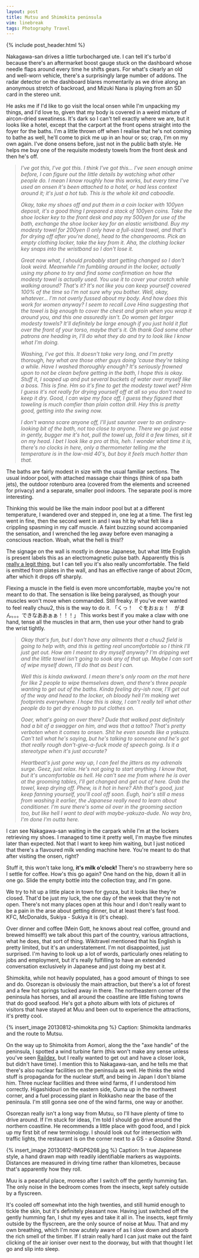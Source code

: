 ```yaml
---
layout: post
title: Mutsu and Shimokita peninsula
vim: linebreak
tags: Photography Travel
---
```


{% include post_header.html %}

Nakagawa-san drives a little turbocharged ute. I can tell it's turbo'd because there's an aftermarket boost gauge stuck on the dashboard whose needle flaps around every time he shifts gears. For what's clearly an old and well-worn vehicle, there's a surprisingly large number of addons. The radar detector on the dashboard blares momentarily as we drive along an anonymous stretch of backroad, and Mizuki Nana is playing from an SD card in the stereo unit.

He asks me if I'd like to go visit the local onsen while I'm unpacking my things, and I'd love to, given that my body is covered in a weird mixture of aircon-dried sweatiness. It's dark so I can't tell exactly where we are, but it looks like a hotel, except that the carport at the front opens straight into the foyer for the baths. I'm a little thrown off when I realise that he's not coming to bathe as well, he'll come to pick me up in an hour or so; crap, I'm on my own again. I've done onsens before, just not in the public bath style. He helps me buy one of the requisite modesty towels from the front desk and then he's off.

> *I've got this, I've got this. I *think* I've got this... I've seen enough anime before, I can figure out the little details by watching what other people do. I mean I know roughly how this works, but every time I've used an onsen it's been attached to a hotel, or had less context around it; it's just a hot tub. This is the whole kit and caboodle.*
> 
> *Okay, take my shoes off and put them in a coin locker with 100yen deposit, it's a good thing I prepared a stack of 100yen coins. Take the shoe locker key to the front desk and pay my 500yen for use of the bath, exchange the shoe locker key for an elastic wristband. Buy my modesty towel for 200yen (I only have a full-sized towel, and that's for drying off after you're done), head to the changerooms. Pick an empty clothing locker, take the key from it. Aha, the clothing locker key snaps into the wristband so I don't lose it.*
> 
> *Great now what, I should probably start getting changed so I don't look weird. Meanwhile I'm fumbling around in the locker, actually using my phone to try and find some confirmation on how the modesty towel is actually used. You use it to cover your crotch while walking around? That's it? It's not like you can keep yourself covered 100% of the time so I'm not sure why you bother. Well, okay, whatever... I'm not overly fussed about my body. And how does this work for women anyway? I seem to recall Love Hina suggesting that the towel is big enough to cover the chest and groin when you wrap it around you, and this one assuredly isn't. Do women get larger modesty towels? It'll definitely be large enough if you just hold it flat over the front of your torso, maybe that's it. Oh thank God some other patrons are heading in, I'll do what they do and try to look like I know what I'm doing.*
> 
> *Washing, I've got this. It doesn't take very long, and I'm pretty thorough, hey what are those other guys doing 'cause they're taking a while. Have I washed thoroughly enough? It's seriously frowned upon to not be clean before getting in the bath, I hope this is okay. Stuff it, I soaped up and put several buckets of water over myself like a boss. This is *fine*. Hm so it's fine to get the modesty towel wet? Hrm I guess it's not really for drying yourself off at all so you don't need to keep it dry. Good, I can wipe my face off, I guess they figured that toweling is much comfier than plain cotton drill. Hey this is pretty good, getting into the swing now.*
> 
> *I don't wanna scare anyone off, I'll just saunter over to an ordinary-looking bit of the bath, not too close to anyone. There we go just ease in gently, bugger me it's hot, pull the towel up, fold it a few times, sit it on my head. I bet I look like a pro at this, heh. I wonder what time it is, there's no clocks in here, only a thermometer telling me the temperature is in the low-mid 40's, but boy it feels much hotter than that.*

The baths are fairly modest in size with the usual familiar sections. The usual indoor pool, with attached massage chair things (think of spa bath jets), the outdoor rotenburo area (covered from the elements and screened for privacy) and a separate, smaller pool indoors. The separate pool is more interesting.

Thinking this would be like the main indoor pool but at a different temperature, I wandered over and stepped in, one leg at a time. The first leg went in fine, then the second went in and I was hit by what felt like a crippling spasming in my calf muscle. A faint buzzing sound accompanied the sensation, and I wrenched the leg away before even managing a conscious reaction. Woah, what the hell is this!?

The signage on the wall is mostly in dense Japanese, but what little English is present labels this as an electromagnetic pulse bath. Apparently this is [really a legit thing](http://en.wikipedia.org/wiki/Pulsed_electromagnetic_field_therapy), but I can tell you it's also really uncomfortable. The field is emitted from plates in the wall, and has an effective range of about 20cm, after which it drops off sharply.

Flexing a muscle in the field is even more uncomfortable, maybe you're not meant to do that. The sensation is like being paralysed, as though your muscles won't move when commanded. Still freaky. If you've ever wanted to feel really chuu2, this is the way to do it. 「くっ！　ぐをおぉぉ！　がまん。。。できなああぁぁ！！！」 This works best if you make a claw with one hand, tense all the muscles in that arm, then use your other hand to grab the wrist tightly.

> *Okay that's fun, but I don't have any ailments that a chuu2 field is going to help with, and this is getting real uncomfortable so I think I'll just get out. How am I meant to dry myself anyway? I'm dripping wet and the little towel isn't going to soak any of that up. Maybe I can sort of wipe myself down, I'll do that as best I can.*
> 
> *Well this is kinda awkward. I mean there's only room on the mat here for like 2 people to wipe themselves down, and there's three people wanting to get out of the baths. Kinda feeling dry-ish now, I'll get out of the way and head to the locker, oh bloody hell I'm making wet footprints everywhere. I hope this is okay, I can't really tell what other people do to get dry enough to put clothes on.*
> 
> *Ooer, what's going on over there? Dude that walked past definitely had a bit of a swagger on him, and was that a *tattoo*? That's pretty verboten when it comes to onsen. Shit he even sounds like a yakuza. Can't tell what he's saying, but he's talking to someone and he's got that really rough don't-give-a-fuck mode of speech going. Is it a stereotype when it's just accurate?*
> 
> *Heartbeat's just gone way up, I can feel the jitters as my adrenals surge. Geez, just relax. He's not going to start anything. I know that, but it's uncomfortable as hell. He can't see me from where he is over at the grooming tables, I'll get changed and get out of here. Grab the towel, keep drying off. Phew, is it hot in here? Ahh that's good, just keep fanning yourself, you'll cool off soon. Eugh, hair's still a mess from washing it earlier, the Japanese really need to learn about conditioner. I'm sure there's some oil over in the grooming section too, but like hell I want to deal with maybe-yakuza-dude. No way bro, I'm done I'm outta here.*

I can see Nakagawa-san waiting in the carpark while I'm at the lockers retrieving my shoes. I managed to time it pretty well, I'm maybe five minutes later than expected. Not that I want to keep him waiting, but I just noticed that there's a flavoured milk vending machine here. You're meant to do that after visiting the onsen, right?

Stuff it, this won't take long, **it's milk o'clock!** There's no strawberry here so I settle for coffee. How's this go again? One hand on the hip, down it all in one go. Slide the empty bottle into the collection tray, and I'm gone.

We try to hit up a little place in town for gyoza, but it looks like they're closed. That'd be just my luck, the one day of the week that they're not open. There's not many places open at this hour and I don't really want to be a pain in the arse about getting dinner, but at least there's fast food. KFC, McDonalds, Sukiya - Sukiya it is (it's cheap).

Over dinner and coffee (Mein Gott, he knows about real coffee, ground and brewed himself!) we talk about this part of the country, various attractions, what he does, that sort of thing. Wikitravel mentioned that his English is pretty limited, but it's an understatement. I'm not disappointed, just surprised. I'm having to look up a lot of words, particularly ones relating to jobs and employment, but it's really fulfilling to have an extended conversation exclusively in Japanese and just doing my best at it.

Shimokita, while not heavily populated, has a good amount of things to see and do. Osorezan is obviously the main attraction, but there's a lot of forest and a few hot springs tucked away in there. The northeastern corner of the peninsula has horses, and all around the coastline are little fishing towns that do good seafood. He's got a photo album with lots of pictures of visitors that have stayed at Muu and been out to experience the attractions, it's pretty cool.

{% insert_image 20130812-shimokita.png %}
Caption: Shimokita landmarks and the route to Mutsu.

On the way up to Shimokita from Aomori, along the the "axe handle" of the peninsula, I spotted a wind turbine farm (this won't make any sense unless you've seen [Raildex](http://en.wikipedia.org/wiki/A_Certain_Magical_Index), but I really wanted to get out and have a closer look, but didn't have time). I mention this to Nakagawa-san, and he tells me that there's also nuclear facilities on the peninsula as well. He thinks the wind stuff is propaganda for the nuclear stuff, and being in Japan I don't blame him. Three nuclear facilities and three wind farms, if I understood him correctly. Higashidouri on the eastern side, Ouma up in the northwest corner, and a fuel processing plant in Rokkasho near the base of the peninsula. I'm still gonna see one of the wind farms, one way or another.

Osorezan really isn't a long way from Mutsu, so I'll have plenty of time to drive around. If I'm stuck for ideas, I'm told I should go drive around the northern coastline. He recommends a little place with good food, and I pick up my first bit of new terminology. I should look out for intersection with traffic lights, the restaurant is on the corner next to a GS - a *Gasoline Stand*.

{% insert_image 20130812-IMGP6268.jpg %}
Caption: In true Japanese style, a hand drawn map with readily identifiable markers as waypoints. Distances are measured in driving time rather than kilometres, because that's apparently how they roll.

Muu is a peaceful place, moreso after I switch off the gently humming fan. The only noise in the bedroom comes from the insects, kept safely outside by a flyscreen.

It's cooled off somewhat into the high twenties, and still humid enough to tickle the skin, but it's definitely pleasant now. Having just switched off the gently humming fan, I shut my eyes and take it all in. The insects, kept firmly outside by the flyscreen, are the only source of noise at Muu. That and my own breathing, which I'm now acutely aware of as I slow down and absorb the rich smell of the timber. If I strain really hard I can just make out the faint clicking of the air ioniser over next to the doorway, but with that thought I let go and slip into sleep.

